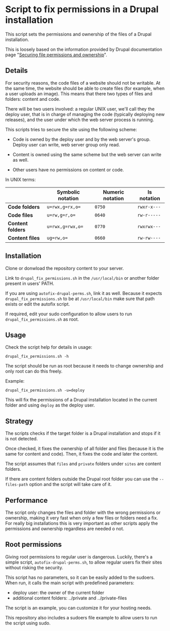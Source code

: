 # Script to fix permissions in a Drupal installation

This script sets the permissions and ownership of the files of a Drupal
installation.

This is loosely based on the information provided by Drupal documentation page
"[Securing file permissions and ownership](https://www.drupal.org/node/244924)".

## Details

For security reasons, the code files of a website should not be writable. At the
same time, the website should be able to create files (for example, when a user
uploads an image). This means that there two types of files and folders: content
and code.

There will be two users involved: a regular UNIX user, we'll call they the
deploy user, that is in charge of managing the code (typically deploying new
releases), and the user under which the web server process is running.

This scripts tries to secure the site using the following scheme:

  - Code is owned by the deploy user and by the web server's
    group. Deploy user can write, web server group only read.

  - Content is owned using the same scheme but the web server can write as well.

  - Other users have no permissions on content or code.


In UNIX terms:

|                     |  Symbolic notation |  Numeric notation | ls notation  |
|-------------------- |------------------- |------------------ |------------- |
| **Code folders**    |    `u=rwx,g=rx,o=` |            `0750` |  `rwxr-x---` |
| **Code files**      |      `u=rw,g=r,o=` |            `0640` |  `rw-r-----` |
| **Content folders** |   `u=rwx,g=rwx,o=` |            `0770` |  `rwxrwx---` |
| **Content files**   |         `ug=rw,o=` |            `0660` |  `rw-rw----` |



## Installation

Clone or donwload the repository content to your server.

Link to `drupal_fix_permissions.sh` in the `/usr/local/bin` or another folder present in users' PATH.

If you are using `autofix-drupal-perms.sh`, link it as well. Because it expects `drupal_fix_permissions.sh` to be at `/usr/local/bin` make sure that path exists or edit the autofix script.

If required, edit your sudo configuration to allow users to run `drupal_fix_permissions.sh` as root.


## Usage

Check the script help for details in usage:

```
drupal_fix_permissions.sh -h
```

The script should be run as root because it needs to change ownership and only
root can do this freely.

Example:
```
drupal_fix_permissions.sh -u=deploy
```

This will fix the permissions of a Drupal installation located in the current
folder and using `deploy` as the deploy user.


## Strategy

The scripts checks if the target folder is a Drupal installation and stops if
it is not detected.

Once checked, it fixes the ownership of all folder and files (because it is the
same for content and code). Then, it fixes the code and later the content.

The script assumes that `files` and `private` folders under `sites` are content
folders.

If there are content folders outside the Drupal root folder you can use the
`--files-path` option and the script will take care of it.

## Performance

The script only changes the files and folder with the wrong permissions or
ownership, making it very fast when only a few files or folders need a fix. For
really big installations this is very important as other scripts apply the
permissions and ownership regardless are needed o not.

## Root permissions

Giving root permissions to regular user is dangerous. Luckily, there's a simple
script, `autofix-drupal-perms.sh`, to allow regular users fix their sites
without risking the security.

This script has no parameters, so it can be easily added to the sudoers. When
run, it calls the main script with predefined parameters:

  - deploy user: the owner of the current folder
  - additional content folders: ../private and ../private-files

The script is an example, you can customize it for your hosting needs.

This repository also includes a sudoers file example to allow users to run the
script using sudo.
